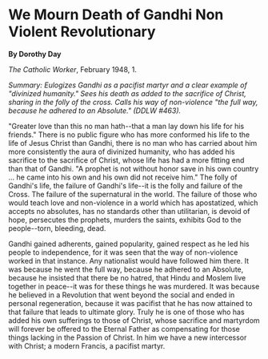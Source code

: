We Mourn Death of Gandhi Non Violent Revolutionary
==================================================

**By Dorothy Day**

*The Catholic Worker*, February 1948, 1.

*Summary: Eulogizes Gandhi as a pacifist martyr and a clear example of
"divinized humanity." Sees his death as added to the sacrifice of
Christ, sharing in the folly of the cross. Calls his way of non-violence
"the full way, because he adhered to an Absolute." (DDLW \#463).*

"Greater love than this no man hath--that a man lay down his life for
his friends." There is no public figure who has more conformed his life
to the life of Jesus Christ than Gandhi, there is no man who has carried
about him more consistently the aura of divinized humanity, who has
added his sacrifice to the sacrifice of Christ, whose life has had a
more fitting end than that of Gandhi. "A prophet is not without honor
save in his own country ... he came into his own and his own did not
receive him." The folly of Gandhi's life, the failure of Gandhi's
life--it is the folly and failure of the Cross. The failure of the
supernatural in the world. The failure of those who would teach love and
non-violence in a world which has apostatized, which accepts no
absolutes, has no standards other than utilitarian, is devoid of hope,
persecutes the prophets, murders the saints, exhibits God to the
people--torn, bleeding, dead.

Gandhi gained adherents, gained popularity, gained respect as he led his
people to independence, for it was seen that the way of non-violence
worked in that instance. Any nationalist would have followed him there.
It was because he went the full way, because he adhered to an Absolute,
because he insisted that there be no hatred, that Hindu and Moslem live
together in peace--it was for these things he was murdered. It was
because he believed in a Revolution that went beyond the social and
ended in personal regeneration, because it was pacifist that he has now
attained to that failure that leads to ultimate glory. Truly he is one
of those who has added his own sufferings to those of Christ, whose
sacrifice and martyrdom will forever be offered to the Eternal Father as
compensating for those things lacking in the Passion of Christ. In him
we have a new intercessor with Christ; a modern Francis, a pacifist
martyr.
